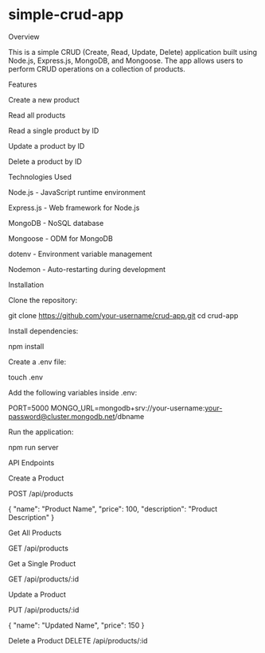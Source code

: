 # simple-crud-app
Overview

This is a simple CRUD (Create, Read, Update, Delete) application built using Node.js, Express.js, MongoDB, and Mongoose. The app allows users to perform CRUD operations on a collection of products.

Features

Create a new product

Read all products

Read a single product by ID

Update a product by ID

Delete a product by ID

Technologies Used

Node.js - JavaScript runtime environment

Express.js - Web framework for Node.js

MongoDB - NoSQL database

Mongoose - ODM for MongoDB

dotenv - Environment variable management

Nodemon - Auto-restarting during development

Installation

Clone the repository:

git clone https://github.com/your-username/crud-app.git
cd crud-app

Install dependencies:

npm install

Create a .env file:

touch .env

Add the following variables inside .env:

PORT=5000
MONGO_URL=mongodb+srv://your-username:your-password@cluster.mongodb.net/dbname

Run the application:

npm run server

API Endpoints

Create a Product

POST /api/products

{
  "name": "Product Name",
  "price": 100,
  "description": "Product Description"
}

Get All Products

GET /api/products

Get a Single Product

GET /api/products/:id

Update a Product

PUT /api/products/:id

{
  "name": "Updated Name",
  "price": 150
}

Delete a Product
DELETE /api/products/:id
